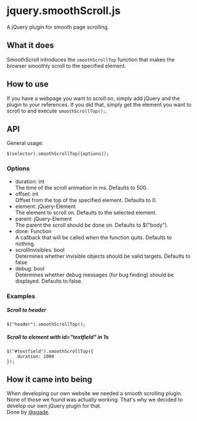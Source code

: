 jquery.smoothScroll.js
===================

A jQuery plugin for smooth page scrolling.

## What it does
SmoothScroll introduces the <code>smoothScrollTop</code> function that makes the browser smoothly scroll to the specified element.

## How to use
If you have a webpage you want to scroll on, simply add jQuery and the plugin to your references.
If you did that, simply get the element you want to scroll to and execute <code>smoothScrollTop();</code>.

## API

General usage:

    $(selector).smoothScrollTop([options]);
    
### Options

* duration: int  
    The time of the scroll animation in ms. Defaults to 500.
* offset: int  
    Offset from the top of the specified element. Defaults to 0.
* element: jQuery-Element  
    The element to scroll on. Defaults to the selected element.
* parent: jQuery-Element  
    The parent the scroll should be done on. Defaults to $("body").
* done: Function  
    A callback that will be called when the function quits. Defaults to nothing.
* scrollInvisibles: bool  
    Determines whether invisible objects should be valid targets. Defaults to false.
* debug: bool  
    Determines whether debug messages (for bug finding) should be displayed. Defaults to false.

### Examples

##### Scroll to header

    $("header").smoothScrollTop();

##### Scroll to element with id="textfield" in 1s

    $("#textfield").smoothScrollTop({
        duration: 1000
    });

## How it came into being
When developing our own website we needed a smooth scrolling plugin. None of those we found was actually working. That's why we decided to develop our own jQuery plugin for that.  
Done by [@sgade](http://github.com/sgade). 
